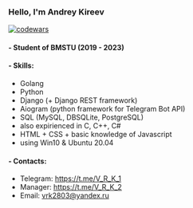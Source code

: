 ### Hello, I'm Andrey Kireev

[![codewars](https://www.codewars.com/users/billy_talent/badges/large)](https://www.codewars.com/users/billy_talent)

#### - Student of BMSTU (2019 - 2023)
#### - Skills:
- Golang
- Python
- Django (+ Django REST framework)
- Aiogram (python framework for Telegram Bot API)
- SQL (MySQL, DBSQLite, PostgreSQL)
- also expirienced in C, C++, C#
- HTML + CSS + basic knowledge of Javascript
- using Win10 & Ubuntu 20.04
#### - Contacts:
- Telegram: https://t.me/V_R_K_1
- Manager: https://t.me/V_R_K_2
- Email: vrk2803@yandex.ru
